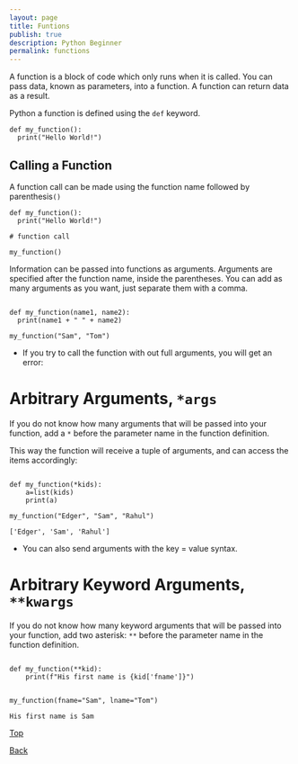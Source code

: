 ```yaml
---
layout: page
title: Funtions
publish: true
description: Python Beginner
permalink: functions
---
```


A function is a block of code which only runs when it is called. You can pass data, known as parameters, into a function. A function can return data as a result.

Python a function is defined using the `def` keyword.

```python3
def my_function():
  print("Hello World!")
```

## Calling a Function

A function call can be made using the function name followed by parenthesis`()`

```python3
def my_function():
  print("Hello World!")

# function call

my_function()
```

Information can be passed into functions as arguments. Arguments are specified after the function name, inside the parentheses. You can add as many arguments as you want, just separate them with a comma.

```python3

def my_function(name1, name2):
  print(name1 + " " + name2)

my_function("Sam", "Tom")

```

- If you try to call the function with out full arguments, you will get an error:

# Arbitrary Arguments, `*args`

If you do not know how many arguments that will be passed into your function, add a `*` before the parameter name in the function definition.

This way the function will receive a tuple of arguments, and can access the items accordingly:

```python3

def my_function(*kids):
	a=list(kids)
	print(a)

my_function("Edger", "Sam", "Rahul")

['Edger', 'Sam', 'Rahul']

```

- You can also send arguments with the key = value syntax.

# Arbitrary Keyword Arguments, `**kwargs`

If you do not know how many keyword arguments that will be passed into your function, add two asterisk: `**` before the parameter name in the function definition.

```python3

def my_function(**kid):
    print(f"His first name is {kid['fname']}")


my_function(fname="Sam", lname="Tom")

His first name is Sam

```

[Top](#)

[Back](/python_beginner)

